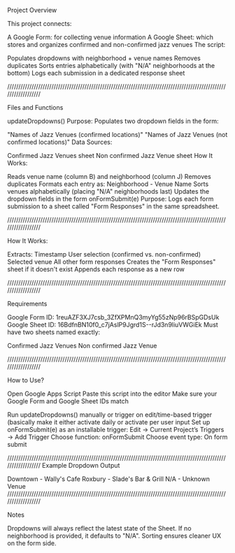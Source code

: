 Project Overview

This project connects:

A Google Form: for collecting venue information
A Google Sheet: which stores and organizes confirmed and non-confirmed jazz venues
The script:

Populates dropdowns with neighborhood + venue names
Removes duplicates
Sorts entries alphabetically (with "N/A" neighborhoods at the bottom)
Logs each submission in a dedicated response sheet

//////////////////////////////////////////////////////////////////////////////////////////////////////////////////

Files and Functions

updateDropdowns()
Purpose:
Populates two dropdown fields in the form:

"Names of Jazz Venues (confirmed locations)"
"Names of Jazz Venues (not confirmed locations)"
Data Sources:

Confirmed Jazz Venues sheet
Non confirmed Jazz Venue sheet
How It Works:

Reads venue name (column B) and neighborhood (column J)
Removes duplicates
Formats each entry as:
Neighborhood - Venue Name
Sorts venues alphabetically (placing "N/A" neighborhoods last)
Updates the dropdown fields in the form
onFormSubmit(e)
Purpose:
Logs each form submission to a sheet called "Form Responses" in the same spreadsheet.

//////////////////////////////////////////////////////////////////////////////////////////////////////////////////

How It Works:

Extracts:
Timestamp
User selection (confirmed vs. non-confirmed)
Selected venue
All other form responses
Creates the "Form Responses" sheet if it doesn't exist
Appends each response as a new row

//////////////////////////////////////////////////////////////////////////////////////////////////////////////////

Requirements

Google Form ID: 1reuAZF3XJ7csb_3ZfXPMnQ3myYg55zNp96rBSpGDsUk
Google Sheet ID: 16BdfnBN10f0_c7jAslP9Jgrd1S--rJd3n9liuVWGiEk
Must have two sheets named exactly:

Confirmed Jazz Venues
Non confirmed Jazz Venue


//////////////////////////////////////////////////////////////////////////////////////////////////////////////////

How to Use?

Open Google Apps Script
Paste this script into the editor
Make sure your Google Form and Google Sheet IDs match

Run updateDropdowns() manually or trigger on edit/time-based trigger (basically make it either activate daily or activate per user input
Set up onFormSubmit(e) as an installable trigger:
Edit → Current Project’s Triggers → Add Trigger
Choose function: onFormSubmit
Choose event type: On form submit

//////////////////////////////////////////////////////////////////////////////////////////////////////////////////
Example Dropdown Output

Downtown - Wally's Cafe
Roxbury - Slade's Bar & Grill
N/A - Unknown Venue
//////////////////////////////////////////////////////////////////////////////////////////////////////////////////


Notes

Dropdowns will always reflect the latest state of the Sheet.
If no neighborhood is provided, it defaults to "N/A".
Sorting ensures cleaner UX on the form side.
